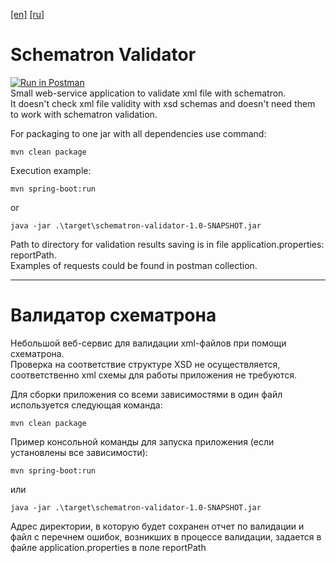 [[en]](#schematron-validator) [[ru]](#валидатор-схематрона)
# Schematron Validator
[![Run in Postman](https://run.pstmn.io/button.svg)](https://god.gw.postman.com/run-collection/23609182-cada9b5b-1bd8-428b-8cbc-f6e263cb4228?action=collection%2Ffork&source=rip_markdown&collection-url=entityId%3D23609182-cada9b5b-1bd8-428b-8cbc-f6e263cb4228%26entityType%3Dcollection%26workspaceId%3D9d5a770d-f0b9-433a-877c-a8e36d7f46af) <br>
Small web-service application to validate xml file with schematron. <br>
It doesn't check xml file validity with xsd schemas and doesn't need them to work with schematron validation. <br>

For packaging to one jar with all dependencies use command:
``` 
mvn clean package
```

Execution example:
```
mvn spring-boot:run
```
or
```
java -jar .\target\schematron-validator-1.0-SNAPSHOT.jar
```
Path to directory for validation results saving is in file application.properties: reportPath. <br>
Examples of requests could be found in postman collection.

---

# Валидатор схематрона
Небольшой веб-сервис для валидации xml-файлов при помощи схематрона. <br>
Проверка на соответствие структуре XSD не осуществляется, соответственно xml схемы для работы приложения не требуются.  <br>

Для сборки приложения со всеми зависимостями в один файл используется следующая команда:
``` 
mvn clean package
```

Пример консольной команды для запуска приложения (если установлены все зависимости):
```
mvn spring-boot:run
```
или
```
java -jar .\target\schematron-validator-1.0-SNAPSHOT.jar
```

Адрес директории, в которую будет сохранен отчет по валидации
и файл с перечнем ошибок, возникших в процессе валидации, 
задается в файле application.properties в поле reportPath <br>
